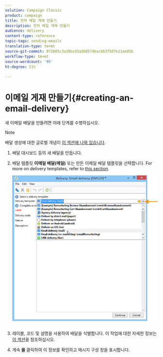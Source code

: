 ```yaml
---
solution: Campaign Classic
product: campaign
title: 전자 메일 게재 만들기
description: 전자 메일 게재 만들기
audience: delivery
content-type: reference
topic-tags: sending-emails
translation-type: tm+mt
source-git-commit: 972885c3a38bcd3a260574bacbb3f507e11ae05b
workflow-type: tm+mt
source-wordcount: '95'
ht-degree: 21%

---
```



# 이메일 게재 만들기{#creating-an-email-delivery}

새 이메일 배달을 만들려면 아래 단계를 수행하십시오.

>[!NOTE]
>
>배달 생성에 대한 글로벌 개념이 [이 섹션에 나와 있습니다](../../delivery/using/steps-about-delivery-creation-steps.md).

1. 배달 대시보드 등의 새 배달을 만듭니다.
1. 배달 템플릿 **이메일 배달(메일)** 또는 만든 이메일 배달 템플릿을 선택합니다. For more on delivery templates, refer to [this section](../../delivery/using/about-templates.md).

   ![](assets/s_ncs_user_wizard_email01_1.png)

1. 레이블, 코드 및 설명을 사용하여 배달을 식별합니다. 이 작업에 대한 자세한 정보는 [이 섹션](../../delivery/using/steps-create-and-identify-the-delivery.md#identifying-the-delivery)을 참조하십시오.
1. 계속 **을** 클릭하여 이 정보를 확인하고 메시지 구성 창을 표시합니다.
